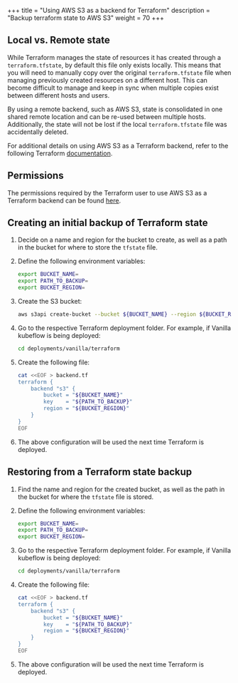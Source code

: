 +++
title = "Using AWS S3 as a backend for Terraform"
description = "Backup terraform state to AWS S3"
weight = 70
+++

## Local vs. Remote state

While Terraform manages the state of resources it has created through a `terraform.tfstate`, by default this file only exists locally.
This means that you will need to manually copy over the original `terraform.tfstate` file when managing previously created resources on a different host. 
This can become difficult to manage and keep in sync when multiple copies exist between different hosts and users.

By using a remote backend, such as AWS S3, state is consolidated in one shared remote location and can be re-used between multiple hosts. Additionally, the state will not be lost if the local `terraform.tfstate` file was accidentally deleted.

For additional details on using AWS S3 as a Terraform backend, refer to the following Terraform [documentation](https://developer.hashicorp.com/terraform/language/settings/backends/s3#s3).


## Permissions

The permissions required by the Terraform user to use AWS S3 as a Terraform backend can be found [here](https://developer.hashicorp.com/terraform/language/settings/backends/s3#s3-bucket-permissions).

## Creating an initial backup of Terraform state

1. Decide on a name and region for the bucket to create, as well as a path in the bucket for where to store the `tfstate` file.

1. Define the following environment variables:
    ```sh
    export BUCKET_NAME=
    export PATH_TO_BACKUP=
    export BUCKET_REGION=
    ```

1. Create the S3 bucket:
    ```sh
    aws s3api create-bucket --bucket ${BUCKET_NAME} --region ${BUCKET_REGION}
    ```

1. Go to the respective Terraform deployment folder. For example, if Vanilla kubeflow is being deployed:
    ```sh
    cd deployments/vanilla/terraform
    ```

1. Create the following file:
    ```sh
    cat <<EOF > backend.tf
    terraform {
        backend "s3" {
            bucket = "${BUCKET_NAME}"
            key    = "${PATH_TO_BACKUP}"
            region = "${BUCKET_REGION}"
        }
    }
    EOF
    ```

1. The above configuration will be used the next time Terraform is deployed.

## Restoring from a Terraform state backup

1. Find the name and region for the created bucket, as well as the path in the bucket for where the `tfstate` file is stored.

1. Define the following environment variables:
    ```sh
    export BUCKET_NAME=
    export PATH_TO_BACKUP=
    export BUCKET_REGION=
    ```

1. Go to the respective Terraform deployment folder. For example, if Vanilla kubeflow is being deployed:
    ```sh
    cd deployments/vanilla/terraform
    ```

1. Create the following file:
    ```sh
    cat <<EOF > backend.tf
    terraform {
        backend "s3" {
            bucket = "${BUCKET_NAME}"
            key    = "${PATH_TO_BACKUP}"
            region = "${BUCKET_REGION}"
        }
    }
    EOF
    ```

1. The above configuration will be used the next time Terraform is deployed.